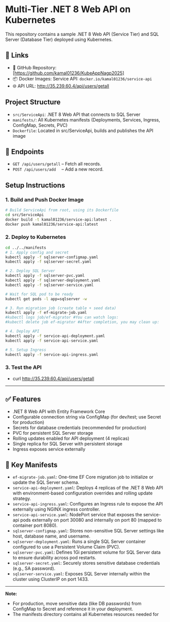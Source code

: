 # Multi-Tier .NET 8 Web API on Kubernetes

This repository contains a sample .NET 8 Web API (Service Tier) and SQL Server (Database Tier) deployed using Kubernetes.

## 🔗 Links
- 🐙 GitHub Repository: [https://github.com/kamal01236/KubeAppNagp2025]
- 📦 Docker Images: Service API: `docker.io/kamal01236/service-api`
- 🌐 API URL: http://35.239.60.4/api/users/getall

## Project Structure

- `src/ServiceApi`: .NET 8 Web API that connects to SQL Server
- `manifests/`: All Kubernetes manifests (Deployments, Services, Ingress, ConfigMap, Secrets, PVC)
- `Dockerfile`: Located in src/ServiceApi, builds and publishes the API image

## 🚀 Endpoints
- `GET /api/users/getall` – Fetch all records.
- `POST /api/users/add  ` – Add a new record.

## Setup Instructions

### 1. Build and Push Docker Image
```bash
# Build ServiceApi from root, using its Dockerfile
cd src/ServiceApi
docker build -t kamal01236/service-api:latest .
docker push kamal01236/service-api:latest
```

### 2. Deploy to Kubernetes
```bash
cd ../../manifests
# 1. Apply config and secret
kubectl apply -f sqlserver-configmap.yaml
kubectl apply -f sqlserver-secret.yaml

# 2. Deploy SQL Server
kubectl apply -f sqlserver-pvc.yaml
kubectl apply -f sqlserver-deployment.yaml
kubectl apply -f sqlserver-service.yaml

# Wait for SQL pod to be ready
kubectl get pods -l app=sqlserver -w

# 3. Run migration job (create table + seed data)
kubectl apply -f ef-migrate-job.yaml
#kubectl logs job/ef-migrator #You can watch logs:
#kubectl delete job ef-migrator #After completion, you may clean up:

# 4. Deploy API
kubectl apply -f service-api-deployment.yaml
kubectl apply -f service-api-service.yaml

# 5. Setup Ingress
kubectl apply -f service-api-ingress.yaml

```

### 3. Test the API

- curl http://35.239.60.4/api/users/getall  

---

## ✅ Features
- .NET 8 Web API with Entity Framework Core
- Configurable connection string via ConfigMap (for dev/test; use Secret for production)
- Secrets for database credentials (recommended for production)
- PVC for persistent SQL Server storage
- Rolling updates enabled for API deployment (4 replicas)
- Single replica for SQL Server with persistent storage
- Ingress exposes service externally

## 📁 Key Manifests

- `ef-migrate-job.yaml`: One-time EF Core migration job to initialize or update the SQL Server schema.
- `service-api-deployment.yaml`: Deploys 4 replicas of the .NET 8 Web API with environment-based configuration overrides and rolling update strategy.
- `service-api-ingress.yaml`: Configures an Ingress rule to expose the API externally using NGINX ingress controller.
- `service-api-service.yaml`: NodePort service that exposes the service-api pods externally on port 30080 and internally on port 80 (mapped to container port 8080).
- `sqlserver-configmap.yaml`: Stores non-sensitive SQL Server settings like host, database name, and username.
- `sqlserver-deployment.yaml`: Runs a single SQL Server container configured to use a Persistent Volume Claim (PVC).
- `sqlserver-pvc.yaml`: Defines 1Gi persistent volume for SQL Server data to ensure durability across pod restarts.
- `sqlserver-secret.yaml`: Securely stores sensitive database credentials (e.g., SA password).
- `sqlserver-service.yaml`: Exposes SQL Server internally within the cluster using ClusterIP on port 1433.

---

**Note:**  
- For production, move sensitive data (like DB passwords) from ConfigMap to Secret and reference it in your deployment.
- The manifests directory contains all Kubernetes resources needed for
